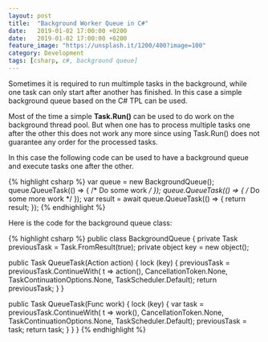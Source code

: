 ```yaml
---
layout: post
title:  "Background Worker Queue in C#"
date:   2019-01-02 17:00:00 +0200
date:   2019-01-02 17:00:00 +0200
feature_image: "https://unsplash.it/1200/400?image=100"
category: Development
tags: [csharp, c#, background queue]
---
```


Sometimes it is required to run multimple tasks in the background, while one
task can only start after another has finished. In this case a simple background
queue based on the C# TPL can be used.

<!-- more -->

Most of the time a simple **Task.Run()** can be used to do work on the
background thread pool. But when one has to process multiple tasks one after the
other this does not work any more since using Task.Run() does not guarantee any
order for the processed tasks.

In this case the following code can be used to have a background queue and
execute tasks one after the other.

{% highlight csharp %}
var queue = new BackgroundQueue();
queue.QueueTask(() => { /* Do some work */ });
queue.QueueTask(() => { /* Do some more work */ });
var result = await queue.QueueTask(() => { return result; });
{% endhighlight %}

Here is the code for the background queue class:

{% highlight csharp %}
public class BackgroundQueue
{
  private Task previousTask = Task.FromResult(true);
  private object key = new object();

  public Task QueueTask(Action action)
  {
    lock (key)
    {
      previousTask = previousTask.ContinueWith(
        t => action(),
        CancellationToken.None,
        TaskContinuationOptions.None,
        TaskScheduler.Default);
      return previousTask;
    }
  }

  public Task<T> QueueTask<T>(Func<T> work)
  {
    lock (key)
    {
      var task = previousTask.ContinueWith(
        t => work(), 
        CancellationToken.None,
        TaskContinuationOptions.None,
        TaskScheduler.Default);
      previousTask = task;
      return task;
    }
  }
}
{% endhighlight %}
